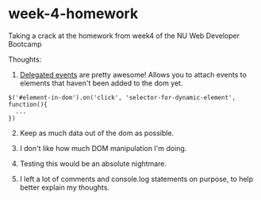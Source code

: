 # week-4-homework
Taking a crack at the homework from week4 of the NU Web Developer Bootcamp

Thoughts:

1) [Delegated events](https://learn.jquery.com/events/event-delegation/) are pretty awesome! Allows you to attach events to elements that haven't been added to the dom yet.

```
$('#element-in-dom').on('click', 'selector-for-dynamic-element', function(){
  ...
})
```

2) Keep as much data out of the dom as possible.

3) I don't like how much DOM manipulation I'm doing.

4) Testing this would be an absolute nightmare.

5) I left a lot of comments and console.log statements on purpose, to help better explain my thoughts.
